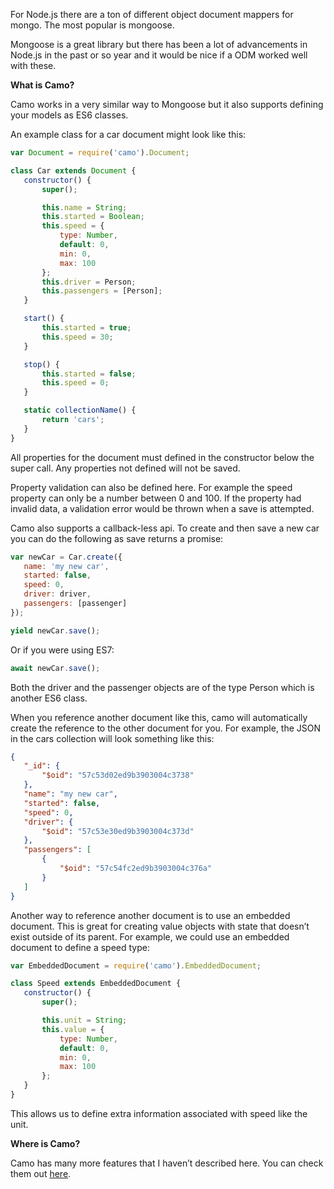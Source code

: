 For Node.js there are a ton of different object document mappers for mongo. The most popular is mongoose. 

Mongoose is a great library but there has been a lot of advancements in Node.js in the past  or so year and it would be nice if a ODM worked well with these.

**What is Camo?**

Camo works in a very similar way to Mongoose but it also supports defining your models as ES6 classes.

An example class for a car document might look like this:

```js
var Document = require('camo').Document;

class Car extends Document {
   constructor() {
       super();

       this.name = String;
       this.started = Boolean;
       this.speed = {
           type: Number,
           default: 0,
           min: 0,
           max: 100
       };
       this.driver = Person;
       this.passengers = [Person];
   }

   start() {
       this.started = true;
       this.speed = 30;
   }

   stop() {
       this.started = false;
       this.speed = 0;
   }

   static collectionName() {
       return 'cars';
   }
}
```

All properties for the document must defined in the constructor below the super call. Any properties not defined will not be saved. 

Property validation can also be defined here. For example the speed property can only be a number between 0 and 100. If the property had invalid data, a validation error would be thrown when a save is attempted.

Camo also supports a callback-less api. To create and then save a new car you can do the following as save returns a promise:

```js
var newCar = Car.create({
   name: 'my new car',
   started: false,
   speed: 0,
   driver: driver,
   passengers: [passenger]
});

yield newCar.save();
```

Or if you were using ES7:

```js
await newCar.save();
```

Both the driver and the passenger objects are of the type Person which is another ES6 class. 

When you reference another document like this, camo will automatically create the reference to the other document for you. For example, the JSON in the cars collection will look something like this:

```json
{
   "_id": {
       "$oid": "57c53d02ed9b3903004c3738"
   },
   "name": "my new car",
   "started": false,
   "speed": 0,
   "driver": {
       "$oid": "57c53e30ed9b3903004c373d"
   },
   "passengers": [
       {
           "$oid": "57c54fc2ed9b3903004c376a"
       }
   ]
}
```

Another way to reference another document is to use an embedded document. This is great for creating value objects with state that doesn’t exist outside of its parent. For example, we could use an embedded document to define a speed type:

```js
var EmbeddedDocument = require('camo').EmbeddedDocument;

class Speed extends EmbeddedDocument {
   constructor() {
       super();

       this.unit = String;
       this.value = {
           type: Number,
           default: 0,
           min: 0,
           max: 100
       };
   }
}
```

This allows us to define extra information associated with speed like the unit. 

**Where is Camo?**

Camo has many more features that I haven’t described here. You can check them out [here](https://github.com/scottwrobinson/camo).